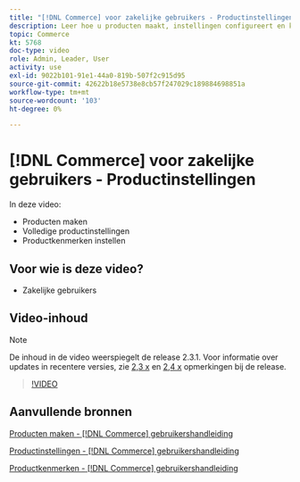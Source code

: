 ```yaml
---
title: "[!DNL Commerce] voor zakelijke gebruikers - Productinstellingen"
description: Leer hoe u producten maakt, instellingen configureert en kenmerken gebruikt.
topic: Commerce
kt: 5768
doc-type: video
role: Admin, Leader, User
activity: use
exl-id: 9022b101-91e1-44a0-819b-507f2c915d95
source-git-commit: 42622b18e5738e8cb57f247029c189884698851a
workflow-type: tm+mt
source-wordcount: '103'
ht-degree: 0%

---
```


# [!DNL Commerce] voor zakelijke gebruikers - Productinstellingen

In deze video:

- Producten maken
- Volledige productinstellingen
- Productkenmerken instellen

## Voor wie is deze video?

- Zakelijke gebruikers

## Video-inhoud

>[!NOTE]
>
>De inhoud in de video weerspiegelt de release 2.3.1. Voor informatie over updates in recentere versies, zie [ 2,3 x](https://devdocs.magento.com/guides/v2.3/release-notes/bk-release-notes.html) en [2,4 x](https://devdocs.magento.com/guides/v2.4/release-notes/bk-release-notes.html) opmerkingen bij de release.

>[!VIDEO](https://video.tv.adobe.com/v/35953?quality=12&learn=on)

## Aanvullende bronnen

[Producten maken - [!DNL Commerce] gebruikershandleiding](https://docs.magento.com/user-guide/catalog/product-create.html)

[Productinstellingen - [!DNL Commerce] gebruikershandleiding](https://docs.magento.com/user-guide/catalog/settings.html)

[Productkenmerken - [!DNL Commerce] gebruikershandleiding](https://docs.magento.com/user-guide/catalog/product-attributes.html)
